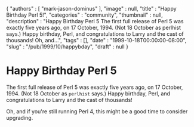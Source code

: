 {
   "authors" : [
      "mark-jason-dominus"
   ],
   "image" : null,
   "title" : "Happy Birthday Perl 5!",
   "categories" : "community",
   "thumbnail" : null,
   "description" : "Happy Birthday Perl 5 The first full release of Perl 5 was exactly five years ago, on 17 October, 1994. (Not 18 October as perlhist says.) Happy birthday, Perl, and congratulations to Larry and the cast of thousands! Oh, and...",
   "tags" : [],
   "date" : "1999-10-18T00:00:00-08:00",
   "slug" : "/pub/1999/10/happybday",
   "draft" : null
}





Happy Birthday Perl 5
=====================

The first full release of Perl 5 was exactly five years ago, on 17
October, 1994. (Not 18 October as `perlhist` says.) Happy birthday,
Perl, and congratulations to Larry and the cast of thousands!

Oh, and if you're still running Perl 4, this might be a good time to
consider upgrading.


